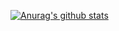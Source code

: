 [![Anurag's github stats](https://github-readme-stats.vercel.app/api?username=loganautomata)](https://github.com/anuraghazra/github-readme-stats)
